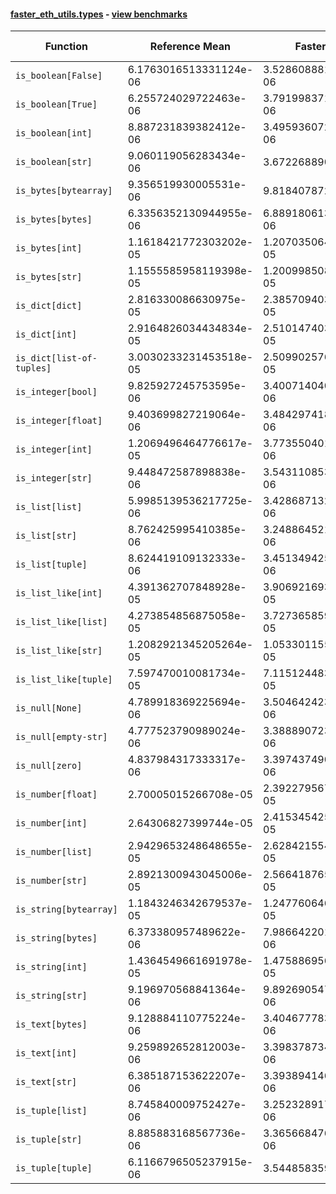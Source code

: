 #### [faster_eth_utils.types](https://github.com/BobTheBuidler/faster-eth-utils/blob/master/faster_eth_utils/types.py) - [view benchmarks](https://github.com/BobTheBuidler/faster-eth-utils/blob/master/benchmarks/test_types_benchmarks.py)

| Function | Reference Mean | Faster Mean | % Change | Speedup (%) | x Faster | Faster |
|----------|---------------|-------------|----------|-------------|----------|--------|
| `is_boolean[False]` | 6.1763016513331124e-06 | 3.528608881324628e-06 | 42.87% | 75.04% | 1.75x | ✅ |
| `is_boolean[True]` | 6.255724029722463e-06 | 3.7919983714372752e-06 | 39.38% | 64.97% | 1.65x | ✅ |
| `is_boolean[int]` | 8.887231839382412e-06 | 3.4959360726616833e-06 | 60.66% | 154.22% | 2.54x | ✅ |
| `is_boolean[str]` | 9.060119056283434e-06 | 3.67226889010656e-06 | 59.47% | 146.72% | 2.47x | ✅ |
| `is_bytes[bytearray]` | 9.356519930005531e-06 | 9.8184078726488e-06 | -4.94% | -4.70% | 0.95x | ❌ |
| `is_bytes[bytes]` | 6.3356352130944955e-06 | 6.889180613225278e-06 | -8.74% | -8.03% | 0.92x | ❌ |
| `is_bytes[int]` | 1.1618421772303202e-05 | 1.2070350645184363e-05 | -3.89% | -3.74% | 0.96x | ❌ |
| `is_bytes[str]` | 1.1555585958119398e-05 | 1.2009985086545374e-05 | -3.93% | -3.78% | 0.96x | ❌ |
| `is_dict[dict]` | 2.816330086630975e-05 | 2.3857094035939455e-05 | 15.29% | 18.05% | 1.18x | ✅ |
| `is_dict[int]` | 2.9164826034434834e-05 | 2.5101474031477895e-05 | 13.93% | 16.19% | 1.16x | ✅ |
| `is_dict[list-of-tuples]` | 3.0030233231453518e-05 | 2.509902576977376e-05 | 16.42% | 19.65% | 1.20x | ✅ |
| `is_integer[bool]` | 9.825927245753595e-06 | 3.4007140404303376e-06 | 65.39% | 188.94% | 2.89x | ✅ |
| `is_integer[float]` | 9.403699827219064e-06 | 3.4842974189995078e-06 | 62.95% | 169.89% | 2.70x | ✅ |
| `is_integer[int]` | 1.2069496464776617e-05 | 3.7735504012038602e-06 | 68.73% | 219.84% | 3.20x | ✅ |
| `is_integer[str]` | 9.448472587898838e-06 | 3.543110853267263e-06 | 62.50% | 166.67% | 2.67x | ✅ |
| `is_list[list]` | 5.9985139536217725e-06 | 3.4286871324511698e-06 | 42.84% | 74.95% | 1.75x | ✅ |
| `is_list[str]` | 8.762425995410385e-06 | 3.248864521370221e-06 | 62.92% | 169.71% | 2.70x | ✅ |
| `is_list[tuple]` | 8.624419109132333e-06 | 3.4513494259179037e-06 | 59.98% | 149.89% | 2.50x | ✅ |
| `is_list_like[int]` | 4.391362707848928e-05 | 3.906921693870254e-05 | 11.03% | 12.40% | 1.12x | ✅ |
| `is_list_like[list]` | 4.273854856875058e-05 | 3.7273658592619365e-05 | 12.79% | 14.66% | 1.15x | ✅ |
| `is_list_like[str]` | 1.2082921345205264e-05 | 1.053301155433125e-05 | 12.83% | 14.71% | 1.15x | ✅ |
| `is_list_like[tuple]` | 7.597470010081734e-05 | 7.115124483620008e-05 | 6.35% | 6.78% | 1.07x | ✅ |
| `is_null[None]` | 4.789918369225694e-06 | 3.504642423461778e-06 | 26.83% | 36.67% | 1.37x | ✅ |
| `is_null[empty-str]` | 4.777523790989024e-06 | 3.388890723427397e-06 | 29.07% | 40.98% | 1.41x | ✅ |
| `is_null[zero]` | 4.837984317333317e-06 | 3.3974374903517894e-06 | 29.78% | 42.40% | 1.42x | ✅ |
| `is_number[float]` | 2.70005015266708e-05 | 2.3922795672858935e-05 | 11.40% | 12.87% | 1.13x | ✅ |
| `is_number[int]` | 2.64306827399744e-05 | 2.4153454257109474e-05 | 8.62% | 9.43% | 1.09x | ✅ |
| `is_number[list]` | 2.9429653248648655e-05 | 2.6284215545494794e-05 | 10.69% | 11.97% | 1.12x | ✅ |
| `is_number[str]` | 2.8921300943045006e-05 | 2.566418765367338e-05 | 11.26% | 12.69% | 1.13x | ✅ |
| `is_string[bytearray]` | 1.1843246342679537e-05 | 1.2477606462406775e-05 | -5.36% | -5.08% | 0.95x | ❌ |
| `is_string[bytes]` | 6.373380957489622e-06 | 7.986642201720468e-06 | -25.31% | -20.20% | 0.80x | ❌ |
| `is_string[int]` | 1.4364549661691978e-05 | 1.4758869566590364e-05 | -2.75% | -2.67% | 0.97x | ❌ |
| `is_string[str]` | 9.196970568841364e-06 | 9.892690547324322e-06 | -7.56% | -7.03% | 0.93x | ❌ |
| `is_text[bytes]` | 9.128884110775224e-06 | 3.404677783815079e-06 | 62.70% | 168.13% | 2.68x | ✅ |
| `is_text[int]` | 9.259892652812003e-06 | 3.3983787340873643e-06 | 63.30% | 172.48% | 2.72x | ✅ |
| `is_text[str]` | 6.385187153622207e-06 | 3.3938941465654313e-06 | 46.85% | 88.14% | 1.88x | ✅ |
| `is_tuple[list]` | 8.745840009752427e-06 | 3.2523289173280994e-06 | 62.81% | 168.91% | 2.69x | ✅ |
| `is_tuple[str]` | 8.885883168567736e-06 | 3.365668476066333e-06 | 62.12% | 164.02% | 2.64x | ✅ |
| `is_tuple[tuple]` | 6.1166796505237915e-06 | 3.54485835910578e-06 | 42.05% | 72.55% | 1.73x | ✅ |
